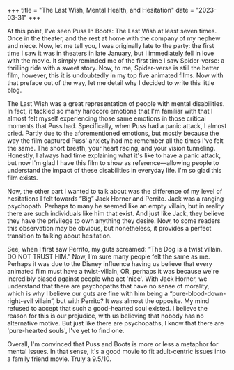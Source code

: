 +++
title = "The Last Wish, Mental Health, and Hesitation"
date = "2023-03-31"
+++

At this point, I've seen Puss In Boots: The Last Wish at least seven times. Once in the theater, and
the rest at home with the company of my nephew and niece. Now, let me tell you, I was originally
late to the party: the first time I saw it was in theaters in late January, but I immediately fell
in love with the movie. It simply reminded me of the first time I saw Spider-verse: a thrilling ride
with a sweet story. Now, to me, Spider-verse is still the better film, however, this it is
undoubtedly in my top five animated films. Now with that preface out of the way, let me detail why I
decided to write this little blog.

The Last Wish was a great representation of people with mental disabilities. In fact, it tackled so
many hardcore emotions that I'm familiar with that I almost felt myself experiencing those same
emotions in those critical moments that Puss had. Specifically, when Puss had a panic attack, I
almost cried. Partly due to the aforementioned emotions, but mostly because the way the film
captured Puss' anxiety had me remember all the times I've felt the same. The short breath, your
heart racing, and your vision tunneling. Honestly, I always had time explaining what it's like to
have a panic attack, but now I'm glad I have this film to show as reference—allowing people to
understand the impact of these disabilities in everyday life. I'm so glad this film exists.

Now, the other part I wanted to talk about was the difference of my level of hesitations I felt
towards “Big” Jack Horner and Perrito. Jack was a ranging psychopath. Perhaps to many he seemed like
an empty villain, but in reality there are such individuals like him that exist. And just like Jack,
they believe they have the privilege to own anything they desire. Now, to some readers this
observation may be obvious, but nonetheless, it provides a perfect transition to talking about
hesitation.

See, when I first saw Perrito, my guts screamed: “The Dog is a twist villain. DO NOT TRUST HIM.”
Now, I'm sure many people felt the same as me. Perhaps it was due to the Disney influence having us
believe that every animated film must have a twist-villain, OR, perhaps it was because we're
incredibly biased against people who act 'nice'. With Jack Horner, we understand that there
are psychopaths that have no sense of morality, which is why I believe our guts are fine with him
being a “pure-blood-down-right-evil villain”, but with Perrito? It was almost the opposite. My
mind refused to accept that such a good-hearted soul existed. I believe the reason for this is our
prejudice, with us believing that nobody has no alternative motive. But just like there are psychopaths,
I know that there are 'pure-hearted souls', I've yet to find one.

Overall, I'm convinced that Puss and Boots is more or less a metaphor for mental issues. In that
sense, it's a good movie to fit adult-centric issues into a family friend movie. Truly a 9.5/10.
